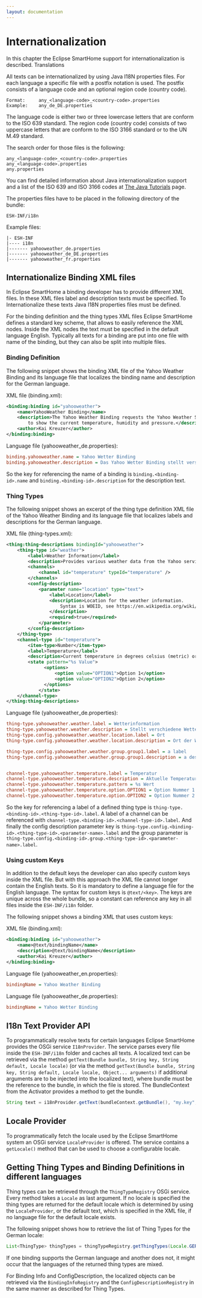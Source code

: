 ```yaml
---
layout: documentation
---
```


# Internationalization

In this chapter the Eclipse SmartHome support for internationalization is described. 
Translations

All texts can be internationalized by using Java I18N properties files. For each language a specific file with a postfix notation is used. The postfix consists of a language code and an optional region code (country code).

```
Format:     any_<language-code>_<country-code>.properties
Example:    any_de_DE.properties
```

The language code is either two or three lowercase letters that are conform to the ISO 639 standard. The region code (country code) consists of two uppercase letters that are conform to the ISO 3166 standard or to the UN M.49 standard.

The search order for those files is the following:

```
any_<language-code>_<country-code>.properties
any_<language-code>.properties
any.properties
```

You can find detailed information about Java internationalization support and a list of the ISO 639 and ISO 3166 codes at [The Java Tutorials](http://docs.oracle.com/javase/tutorial/i18n/locale/create.html) page. 

The properties files have to be placed in the following directory of the bundle:

```
ESH-INF/i18n
```

Example files:

```
|- ESH-INF
|---- i18n
|------- yahooweather_de.properties
|------- yahooweather_de_DE.properties
|------- yahooweather_fr.properties
```

## Internationalize Binding XML files

In Eclipse SmartHome a binding developer has to provide different XML files. In these XML files label and description texts must be specified. To Internationalize these texts Java I18N properties files must be defined.

For the binding definition and the thing types XML files Eclipse SmartHome defines a standard key scheme, that allows to easily reference the XML nodes. Inside the XML nodes the text must be specified in the default language English. Typically all texts for a binding are put into one file with name of the binding, but they can also be split into multiple files.

### Binding Definition

The following snippet shows the binding XML file of the Yahoo Weather Binding and its language file that localizes the binding name and description for the German language.

XML file (binding.xml):

```xml
<binding:binding id="yahooweather">
    <name>YahooWeather Binding</name>
    <description>The Yahoo Weather Binding requests the Yahoo Weather Service
		to show the current temperature, humidity and pressure.</description>
    <author>Kai Kreuzer</author>
</binding:binding>
```

Language file (yahooweather_de.properties):

```ini
binding.yahooweather.name = Yahoo Wetter Binding
binding.yahooweather.description = Das Yahoo Wetter Binding stellt verschiedene Wetterdaten wie die Temperatur, die Luftfeuchtigkeit und den Luftdruck für konfigurierbare Orte vom yahoo Wetterdienst bereit.
```

So the key for referencing the name of a binding is `binding.<binding-id>.name` and `binding.<binding-id>.description` for the description text. 

### Thing Types

The following snippet shows an excerpt of the thing type definition XML file of the Yahoo Weather Binding and its language file that localizes labels and descriptions for the German language.

XML file (thing-types.xml):

```xml
<thing:thing-descriptions bindingId="yahooweather">
    <thing-type id="weather">
        <label>Weather Information</label>
        <description>Provides various weather data from the Yahoo service</description>
		<channels>
			<channel id="temperature" typeId="temperature" />
		</channels>
        <config-description>
            <parameter name="location" type="text">
                <label>Location</label>
                <description>Location for the weather information.
                    Syntax is WOEID, see https://en.wikipedia.org/wiki/WOEID.
                </description>
				<required>true</required>
            </parameter>
        </config-description>
    </thing-type>
    <channel-type id="temperature">
        <item-type>Number</item-type>
        <label>Temperature</label>
        <description>Current temperature in degrees celsius (metric) or fahrenheit (us)</description>
        <state pattern="%s Value">
              <options>
                  <option value="OPTION1">Option 1</option>
                  <option value="OPTION2">Option 2</option>
              </options>
            </state>
    </channel-type>
</thing:thing-descriptions>

```

Language file (yahooweather_de.properties):

```ini
thing-type.yahooweather.weather.label = Wetterinformation
thing-type.yahooweather.weather.description = Stellt verschiedene Wetterdaten vom yahoo Wetterdienst bereit.
thing-type.config.yahooweather.weather.location.label = Ort
thing-type.config.yahooweather.weather.location.description = Ort der Wetterinformation.

thing-type.config.yahooweather.weather.group.group1.label = a label
thing-type.config.yahooweather.weather.group.group1.description = a description


channel-type.yahooweather.temperature.label = Temperatur
channel-type.yahooweather.temperature.description = Aktuelle Temperatur in Grad Celsius (metrisch) oder Grad Fahrenheit (us)
channel-type.yahooweather.temperature.pattern = %s Wert
channel-type.yahooweather.temperature.option.OPTION1 = Option Nummer 1
channel-type.yahooweather.temperature.option.OPTION2 = Option Nummer 2
```

So the key for referencing a label of a defined thing type is `thing-type.<binding-id>.<thing-type-id>.label`. A label of a channel can be referenced with `channel-type.<binding-id>.<channel-type-id>.label`. And finally the config description parameter key is `thing-type.config.<binding-id>.<thing-type-id>.<parameter-name>.label` and the group parameter is `thing-type.config.<binding-id>.group.<thing-type-id>.<parameter-name>.label`.

### Using custom Keys

In addition to the default keys the developer can also specify custom keys inside the XML file. But with this approach the XML file cannot longer contain the English texts. So it is mandatory to define a language file for the English language. The syntax for custom keys is `@text/<key>`. The keys are unique across the whole bundle, so a constant can reference any key in all files inside the `ESH-INF/i18n` folder.

The following snippet shows a binding XML that uses custom keys:

XML file (binding.xml):

```xml
<binding:binding id="yahooweather">
    <name>@text/bindingName</name>
    <description>@text/bindingName</description>
    <author>Kai Kreuzer</author>
</binding:binding>
```

Language file (yahooweather_en.properties):

```ini
bindingName = Yahoo Weather Binding
```

Language file (yahooweather_de.properties):

```ini
bindingName = Yahoo Wetter Binding
```

## I18n Text Provider API

To programmatically resolve texts for certain languages Eclipse SmartHome provides the OSGi service `I18nProvider`. The service parses every file inside the `ESH-INF/i18n` folder and caches all texts. A localized text can be retrieved via the method `getText(Bundle bundle, String key, String default, Locale locale)` (or via the method `getText(Bundle bundle, String key, String default, Locale locale, Object... arguments)` if additional arguments are to be injected into the localized text), where bundle must be the reference to the bundle, in which the file is stored. The BundleContext from the Activator provides a method to get the bundle.

```java
String text = i18nProvider.getText(bundleContext.getBundle(), "my.key", "DefaultValue", Locale.GERMAN);
```

## Locale Provider

To programmatically fetch the locale used by the Eclipse SmartHome system an OSGi service `LocaleProvider` is offered. The service contains a `getLocale()` method that can be used to choose a configurable locale.

## Getting Thing Types and Binding Definitions in different languages

Thing types can be retrieved through the `ThingTypeRegistry` OSGi service. Every method takes a `Locale` as last argument. If no locale is specified the thing types are returned for the default locale which is determined by using the `LocaleProvider`, or the default text, which is specified in the XML file, if no language file for the default locale exists.

The following snippet shows how to retrieve the list of Thing Types for the German locale:

```java
List<ThingType> thingTypes = thingTypeRegistry.getThingTypes(Locale.GERMAN);
```

If one binding supports the German language and another does not, it might occur that the languages of the returned thing types are mixed.

For Binding Info and ConfigDescription, the localized objects can be retrieved via the `BindingInfoRegistry` and the `ConfigDescriptionRegistry` in the same manner as described for Thing Types.

